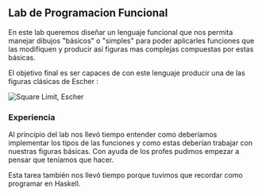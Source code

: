 ## Lab de Programacion Funcional

En este lab queremos diseñar un lenguaje funcional que nos permita manejar
dibujos "básicos" o "simples" para poder aplicarles funciones que las
modifiquen y producir así figuras mas complejas compuestas por estas básicas.

El objetivo final es ser capaces de con este lenguaje producir una de las
figuras clásicas de Escher :

![Square Limit, Escher][image1]

### Experiencia

Al principio del lab nos llevó tiempo entender como deberíamos implementar los
tipos de las funciones y como estas deberían trabajar con nuestras figuras
básicas. Con ayuda de los profes pudimos empezar a pensar que teníamos que
hacer.

Esta tarea también nos llevó tiempo porque tuvimos que recordar como programar
en Haskell.

<!-- # referencias -->

[image1]:http://www.tess-elation.co.uk/_/rsrc/1472862680265/self-similar-tessellations/400px--square-limit.jpg
